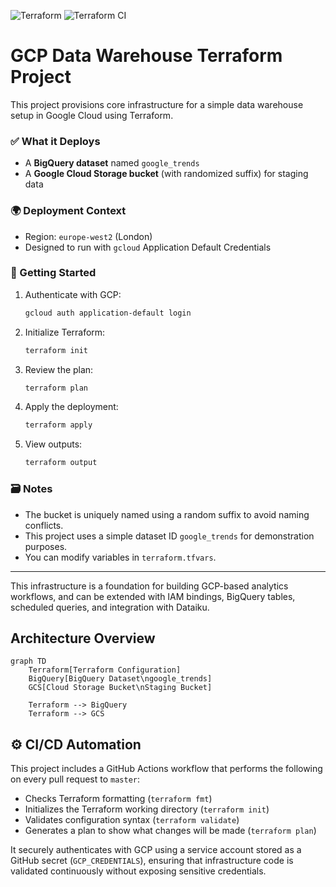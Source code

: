 ![Terraform](https://img.shields.io/badge/Terraform-1.5.7-blue?logo=terraform&logoColor=white)
![Terraform CI](https://github.com/Peippo1/gcp-datawarehouse-terraform/actions/workflows/terraform-ci.yml/badge.svg)
# GCP Data Warehouse Terraform Project

This project provisions core infrastructure for a simple data warehouse setup in Google Cloud using Terraform.

### ✅ What it Deploys
- A **BigQuery dataset** named `google_trends`
- A **Google Cloud Storage bucket** (with randomized suffix) for staging data

### 🌍 Deployment Context
- Region: `europe-west2` (London)
- Designed to run with `gcloud` Application Default Credentials

### 🚀 Getting Started

1. Authenticate with GCP:
   ```bash
   gcloud auth application-default login
   ```

2. Initialize Terraform:
   ```bash
   terraform init
   ```

3. Review the plan:
   ```bash
   terraform plan
   ```

4. Apply the deployment:
   ```bash
   terraform apply
   ```

5. View outputs:
   ```bash
   terraform output
   ```

### 🗃️ Notes
- The bucket is uniquely named using a random suffix to avoid naming conflicts.
- This project uses a simple dataset ID `google_trends` for demonstration purposes.
- You can modify variables in `terraform.tfvars`.

---

This infrastructure is a foundation for building GCP-based analytics workflows, and can be extended with IAM bindings, BigQuery tables, scheduled queries, and integration with Dataiku.

## Architecture Overview

```mermaid
graph TD
    Terraform[Terraform Configuration]
    BigQuery[BigQuery Dataset\ngoogle_trends]
    GCS[Cloud Storage Bucket\nStaging Bucket]

    Terraform --> BigQuery
    Terraform --> GCS
```

## ⚙️ CI/CD Automation

This project includes a GitHub Actions workflow that performs the following on every pull request to `master`:

- Checks Terraform formatting (`terraform fmt`)
- Initializes the Terraform working directory (`terraform init`)
- Validates configuration syntax (`terraform validate`)
- Generates a plan to show what changes will be made (`terraform plan`)

It securely authenticates with GCP using a service account stored as a GitHub secret (`GCP_CREDENTIALS`), ensuring that infrastructure code is validated continuously without exposing sensitive credentials.